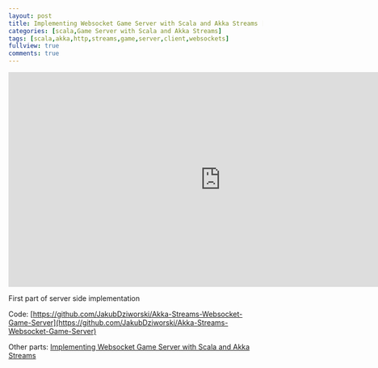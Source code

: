 ```yaml
---
layout: post
title: Implementing Websocket Game Server with Scala and Akka Streams [Part 1/4]
categories: [scala,Game Server with Scala and Akka Streams]
tags: [scala,akka,http,streams,game,server,client,websockets]
fullview: true
comments: true
---
```


<iframe width="840" height="425"  src="https://www.youtube.com/embed/lex7xQPgzY8" frameborder="0" allowfullscreen></iframe>

First part of server side implementation

Code: [https://github.com/JakubDziworski/Akka-Streams-Websocket-Game-Server](https://github.com/JakubDziworski/Akka-Streams-Websocket-Game-Server)

Other parts: [Implementing Websocket Game Server with Scala and Akka Streams](http://jakubdziworski.github.io/categories.html#game-server-akka-streams-ref)